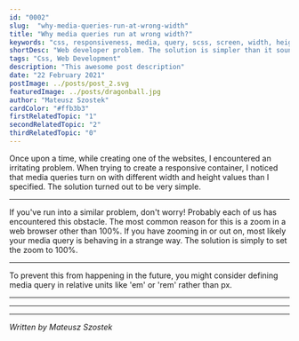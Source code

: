 ```yaml
---
id: "0002"
slug:  "why-media-queries-run-at-wrong-width"
title: "Why media queries run at wrong width?"
keywords: "css, responsiveness, media, query, scss, screen, width, height, programming, tips, tutorial"
shortDesc: "Web developer problem. The solution is simpler than it sounds."
tags: "Css, Web Development"
description: "This awesome post description"
date: "22 February 2021"
postImage: ../posts/post_2.svg
featuredImage: ../posts/dragonball.jpg
author: "Mateusz Szostek"
cardColor: "#ffb3b3"
firstRelatedTopic: "1"
secondRelatedTopic: "2"
thirdRelatedTopic: "0"
---
```


Once upon a time, while creating one of the websites, I encountered an irritating problem. When trying to create a responsive container, I noticed that media queries turn on with different width and height values than I specified. The solution turned out to be very simple.

---

If you've run into a similar problem, don't worry! Probably each of us has encountered this obstacle. The most common reason for this is a zoom in a web browser other than 100%. If you have zooming in or out on, most likely your media query is behaving in a strange way. The solution is simply to set the zoom to 100%.

---

To prevent this from happening in the future, you might consider defining media query in relative units like 'em' or 'rem' rather than px.

---
---
---
*Written by Mateusz Szostek*